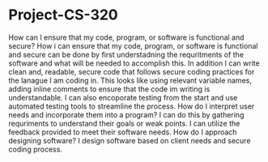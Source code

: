 # Project-CS-320
How can I ensure that my code, program, or software is functional and secure?  How i can ensure that my code, program, or software is functional and secure can be done by first understadning the requritments of the software and what will be needed to accomplish this. In addition I can write clean and, readable, secure code that follows secure coding practices for the lanague I am coding in. This looks like using relevant variable names, adding inline comments to ensure that the code im writing is understandable. I can also encoporate testing from the start and use automated testing tools to streamline the process. 
How do I interpret user needs and incorporate them into a program? I can do this by gathering requriments to understand their goals or weak points. I can utilize the feedback provided to meet their software needs. 
How do I approach designing software? I design software based on client needs and secure coding process. 
